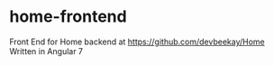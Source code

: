 # home-frontend
Front End for Home backend at https://github.com/devbeekay/Home
Written in Angular 7
